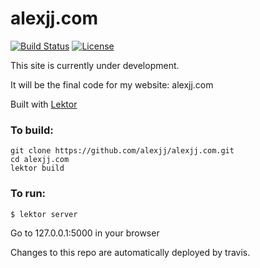 # alexjj.com
[![Build Status](https://travis-ci.org/alexjj/alexjj.com.svg?branch=master)](https://travis-ci.org/alexjj/alexjj.com)
[![License](https://img.shields.io/badge/license-MIT-green.svg)](https://github.com/alexjj/alexjj.com/blob/master/LICENSE)

This site is currently under development. 

It will be the final code for my website: alexjj.com

Built with [Lektor](http://getlektor.com)

### To build:
```
git clone https://github.com/alexjj/alexjj.com.git
cd alexjj.com
lektor build
```
### To run:
```
$ lektor server
```
Go to 127.0.0.1:5000 in your browser

Changes to this repo are automatically deployed by travis.
